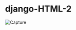 # django-HTML-2
![Capture](https://user-images.githubusercontent.com/82317107/116574401-4dddc700-a92b-11eb-8f58-8fa30bae7aeb.PNG)
